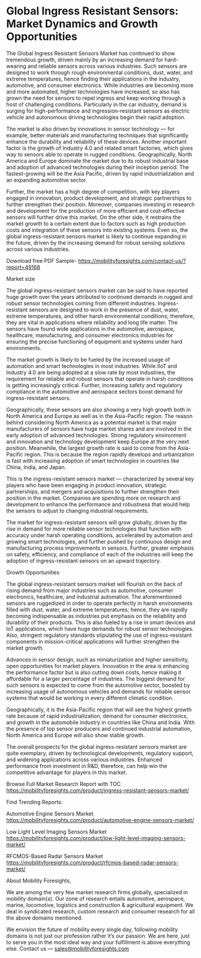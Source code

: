 # Global Ingress Resistant Sensors: Market Dynamics and Growth Opportunities
The Global Ingress Resistant Sensors Market has continued to show tremendous growth, driven mainly by an increasing demand for hard-wearing and reliable sensors across various industries. Such sensors are designed to work through rough environmental conditions, dust, water, and extreme temperatures, hence finding their applications in the industry, automotive, and consumer electronics. While industries are becoming more and more automated, higher technologies have increased; so also has grown the need for sensors to repel ingress and keep working through a host of challenging conditions. Particularly in the car industry, demand is surging for high-performance and ingression-resistant sensors as electric vehicle and autonomous driving technologies begin their rapid adoption.

The market is also driven by innovations in sensor technology — for example, better materials and manufacturing techniques that significantly enhance the durability and reliability of these devices. Another important factor is the growth of Industry 4.0 and related smart factories, which gives way to sensors able to operate in rugged conditions. Geographically, North America and Europe dominate the market due to its robust industrial base and adoption of advanced technologies during their inception period. The fastest-growing will be the Asia Pacific, driven by rapid industrialization and an expanding automotive sector.

Further, the market has a high degree of competition, with key players engaged in innovation, product development, and strategic partnerships to further strengthen their position. Moreover, companies investing in research and development for the production of more efficient and cost-effective sensors will further drive this market. On the other side, it restrains the market growth to a certain extent due to factors such as high production costs and integration of these sensors into existing systems. Even so, the global ingress-resistant sensors market is likely to continue expanding in the future, driven by the increasing demand for robust sensing solutions across various industries.

Download free PDF Sample- https://mobilityforesights.com/contact-us/?report=49168

Market size

The global ingress-resistant sensors market can be said to have reported huge growth over the years attributed to continued demands in rugged and robust sensor technologies coming from different industries. Ingress-resistant sensors are designed to work in the presence of dust, water, extreme temperatures, and other harsh environmental conditions; therefore, they are vital in applications where reliability and long life matter. The sensors have found wide applications in the automotive, aerospace, healthcare, manufacturing, and consumer electronics industries for ensuring the precise functioning of equipment and systems under hard environments.

The market growth is likely to be fueled by the increased usage of automation and smart technologies in most industries. While IIoT and Industry 4.0 are being adopted at a slow rate by most industries, the requirement for reliable and robust sensors that operate in harsh conditions is getting increasingly critical. Further, increasing safety and regulatory compliance in the automotive and aerospace sectors boost demand for ingress-resistant sensors.

Geographically, these sensors are also showing a very high growth both in North America and Europe as well as in the Asia-Pacific region. The reason behind considering North America as a potential market is that major manufacturers of sensors have huge market shares and are involved in the early adoption of advanced technologies. Strong regulatory environment and innovation and technology development keep Europe at the very next position. Meanwhile, the largest growth rate is said to come from the Asia-Pacific region. This is because the region rapidly develops and urbanization is fast with increasing adoption of smart technologies in countries like China, India, and Japan.

This is the ingress-resistant sensors market — characterized by several key players who have been engaging in product innovation, strategic partnerships, and mergers and acquisitions to further strengthen their position in the market. Companies are spending more on research and development to enhance the performance and robustness that would help the sensors to adjust to changing industrial requirements.

The market for ingress-resistant sensors will grow globally, driven by the rise in demand for more reliable sensor technologies that function with accuracy under harsh operating conditions, accelerated by automation and growing smart technologies, and further pushed by continuous design and manufacturing process improvements in sensors. Further, greater emphasis on safety, efficiency, and compliance of each of the industries will keep the adoption of ingress-resistant sensors on an upward trajectory.

Growth Opportunities

The global ingress-resistant sensors market will flourish on the back of rising demand from major industries such as automotive, consumer electronics, healthcare, and industrial automation. The aforementioned sensors are ruggedized in order to operate perfectly in harsh environments filled with dust, water, and extreme temperatures; hence, they are rapidly becoming indispensable as industries put emphasis on the reliability and durability of their products. This is also fueled by a rise in smart devices and IoT applications, which have huge demands for robust sensor technologies. Also, stringent regulatory standards stipulating the use of ingress-resistant components in mission-critical applications will further strengthen the market growth.

Advances in sensor design, such as miniaturization and higher sensitivity, open opportunities for market players. Innovation in the area is enhancing the performance factor but is also cutting down costs, hence making it affordable for a larger percentage of industries. The biggest demand for such sensors is expected to come from the automotive sector, boosted by increasing usage of autonomous vehicles and demands for reliable sensor systems that would be working in every different climatic condition.

Geographically, it is the Asia-Pacific region that will see the highest growth rate because of rapid industrialization, demand for consumer electronics, and growth in the automobile industry in countries like China and India. With the presence of top sensor producers and continued industrial automation, North America and Europe will also show stable growth.

The overall prospects for the global ingress-resistant sensors market are quite exemplary, driven by technological developments, regulatory support, and widening applications across various industries. Enhanced performance from investment in R&D, therefore, can help win the competitive advantage for players in this market.

Browse Full Market Research Report with TOC https://mobilityforesights.com/product/ingress-resistant-sensors-market/

Find Trending Reports:

Automotive Engine Sensors Market https://mobilityforesights.com/product/automotive-engine-sensors-market/

Low Light Level Imaging Sensors Market https://mobilityforesights.com/product/low-light-level-imaging-sensors-market/

RFCMOS-Based Radar Sensors Market https://mobilityforesights.com/product/rfcmos-based-radar-sensors-market/

About Mobility Foresights,

We are among the very few market research firms globally, specialized in mobility domain(s). Our zone of research entails automotive, aerospace, marine, locomotive, logistics and construction & agricultural equipment. We deal in syndicated research, custom research and consumer research for all the above domains mentioned.

We envision the future of mobility every single day, following mobility domains is not just our profession rather it’s our passion. We are here, just to serve you in the most ideal way and your fulfillment is above everything else. Contact us — sales@mobilityforesights.com
